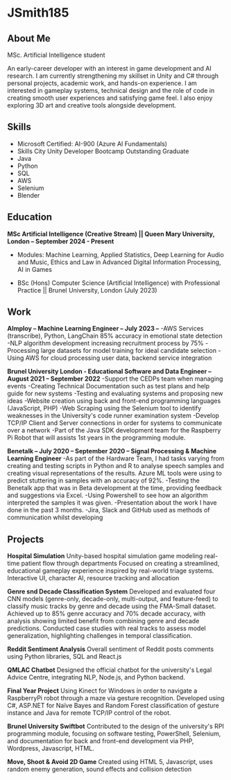 # JSmith185

## About Me

MSc. Artificial Intelligence student

An early-career developer with an interest in game development and AI research. I am currently strengthening my skillset in Unity and C# through personal projects, academic work, and hands-on experience. I am interested in gameplay systems, technical design and the role of code in creating smooth user experiences and satisfying game feel. I also enjoy exploring 3D art and creative tools alongside development.


## Skills
- Microsoft Certified: AI-900 (Azure AI Fundamentals)
- Skills City Unity Developer Bootcamp Outstanding Graduate
- Java
- Python
- SQL
- AWS
- Selenium
- Blender

## Education

**MSc Artificial Intelligence (Creative Stream) || Queen Mary University, London – September 2024 - Present**
- Modules: Machine Learning, Applied Statistics, Deep Learning for Audio and Music, Ethics and Law in Advanced Digital Information Processing, AI in Games

- BSc (Hons) Computer Science (Artificial Intelligence) with Professional Practice || Brunel University, London (July 2023)

## Work 

**AImploy – Machine Learning Engineer – July 2023 –**
-AWS Services (transcribe), Python, LangChain 85% accuracy in emotional state detection
-NLP algorithm development increasing recruitment process by 75%
-Processing large datasets for model training for ideal candidate selection
-Using AWS for cloud processing user data, backend service integration

**Brunel University London - Educational Software and Data Engineer – August 2021 – September 2022**
-Support the CEDPs team when managing events
-Creating Technical Documentation such as test plans and help guide for new systems
-Testing and evaluating systems and proposing new ideas
-Website creation using back and front-end programming languages (JavaScript, PHP)
-Web Scraping using the Selenium tool to identify weaknesses in the University's code runner examination system
-Develop TCP/IP Client and Server connections in order for systems to communicate over a network
-Part of the Java SDK development team for the Raspberry Pi Robot that will assists 1st years in the programming module.

**Benetalk – July 2020 – September 2020 – Signal Processing & Machine Learning Engineer**
-As part of the Hardware Team, I had tasks varying from creating and testing scripts in Python and R to analyse speech samples and creating visual representations of the results. Azure ML tools were using to predict stuttering in samples with an accuracy of 92%.
-Testing the Benetalk app that was in Beta development at the time, providing feedback and suggestions via Excel.
-Using Powershell to see how an algorithm interpreted the samples it was given.
-Presentation about the work I have done in the past 3 months.
-Jira, Slack and GitHub used as methods of communication whilst developing


## Projects

**Hospital Simulation**
Unity-based hospital simulation game modeling real-time patient flow through departments
Focused on creating a streamlined, educational gameplay experience inspired by real-world triage systems.
Interactive UI, character AI, resource tracking and allocation

**Genre snd Decade Classification System**
Developed and evaluated four CNN models (genre-only, decade-only, multi-output, and feature-feed) to classify music tracks by genre and decade using the FMA-Small dataset. Achieved up to 85% genre accuracy and 70% decade accuracy, with analysis showing limited benefit from combining genre and decade predictions. Conducted case studies with real tracks to assess model generalization, highlighting challenges in temporal classification.

**Reddit Sentiment Analysis**
Overall sentiment of Reddit posts comments using Python libraries, SQL and React.js

**QMLAC Chatbot**
Designed the official chatbot for the university's Legal Advice Centre, integrating NLP, Node.js, and Python backend.

**Final Year Project**
Using Kinect for Windows in order to navigate a RaspberryPi robot through a maze via gesture recognition. Developed using C#, ASP.NET for Naïve Bayes and Random Forest classification of gesture instance and Java for remote TCP/IP control of the robot. 



**Brunel University Swiftbot**
Contributed to the design of the university's RPI programming module, focusing on software testing, PowerShell, Selenium, and documentation for back and front-end  development via PHP, Wordpress, Javascript, HTML.

**Move, Shoot & Avoid 2D Game**
Created using HTML 5, Javascript, uses random enemy generation, sound effects and collision detection
